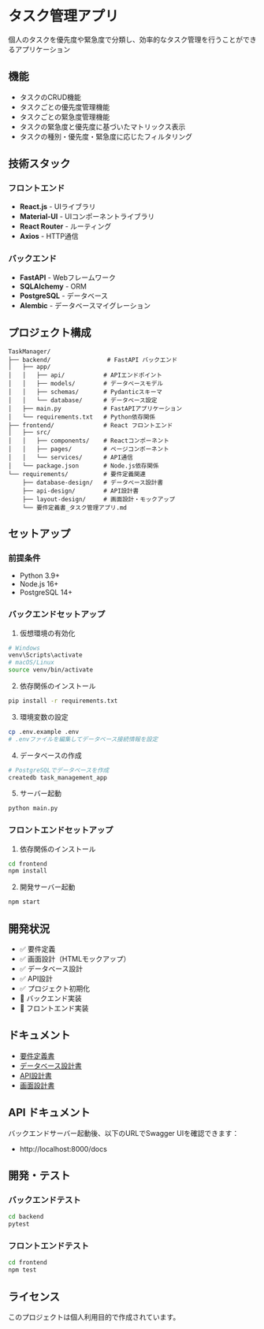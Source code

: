 # タスク管理アプリ

個人のタスクを優先度や緊急度で分類し、効率的なタスク管理を行うことができるアプリケーション

## 機能

- タスクのCRUD機能
- タスクごとの優先度管理機能
- タスクごとの緊急度管理機能
- タスクの緊急度と優先度に基づいたマトリックス表示
- タスクの種別・優先度・緊急度に応じたフィルタリング

## 技術スタック

### フロントエンド
- **React.js** - UIライブラリ
- **Material-UI** - UIコンポーネントライブラリ
- **React Router** - ルーティング
- **Axios** - HTTP通信

### バックエンド
- **FastAPI** - Webフレームワーク
- **SQLAlchemy** - ORM
- **PostgreSQL** - データベース
- **Alembic** - データベースマイグレーション

## プロジェクト構成

```
TaskManager/
├── backend/                # FastAPI バックエンド
│   ├── app/
│   │   ├── api/           # APIエンドポイント
│   │   ├── models/        # データベースモデル
│   │   ├── schemas/       # Pydanticスキーマ
│   │   └── database/      # データベース設定
│   ├── main.py            # FastAPIアプリケーション
│   └── requirements.txt   # Python依存関係
├── frontend/              # React フロントエンド
│   ├── src/
│   │   ├── components/    # Reactコンポーネント
│   │   ├── pages/         # ページコンポーネント
│   │   └── services/      # API通信
│   └── package.json       # Node.js依存関係
└── requirements/          # 要件定義関連
    ├── database-design/   # データベース設計書
    ├── api-design/        # API設計書
    ├── layout-design/     # 画面設計・モックアップ
    └── 要件定義書_タスク管理アプリ.md
```

## セットアップ

### 前提条件
- Python 3.9+
- Node.js 16+
- PostgreSQL 14+

### バックエンドセットアップ

1. 仮想環境の有効化
```bash
# Windows
venv\Scripts\activate
# macOS/Linux
source venv/bin/activate
```

2. 依存関係のインストール
```bash
pip install -r requirements.txt
```

3. 環境変数の設定
```bash
cp .env.example .env
# .envファイルを編集してデータベース接続情報を設定
```

4. データベースの作成
```bash
# PostgreSQLでデータベースを作成
createdb task_management_app
```

5. サーバー起動
```bash
python main.py
```

### フロントエンドセットアップ

1. 依存関係のインストール
```bash
cd frontend
npm install
```

2. 開発サーバー起動
```bash
npm start
```

## 開発状況

- ✅ 要件定義
- ✅ 画面設計（HTMLモックアップ）
- ✅ データベース設計
- ✅ API設計
- ✅ プロジェクト初期化
- 🚧 バックエンド実装
- 🚧 フロントエンド実装

## ドキュメント

- [要件定義書](requirements/要件定義書_タスク管理アプリ.md)
- [データベース設計書](requirements/database-design/)
- [API設計書](requirements/api-design/)
- [画面設計書](requirements/layout-design/)

## API ドキュメント

バックエンドサーバー起動後、以下のURLでSwagger UIを確認できます：
- http://localhost:8000/docs

## 開発・テスト

### バックエンドテスト
```bash
cd backend
pytest
```

### フロントエンドテスト
```bash
cd frontend
npm test
```

## ライセンス

このプロジェクトは個人利用目的で作成されています。